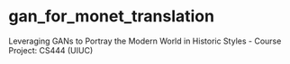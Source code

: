 # gan_for_monet_translation
Leveraging GANs to Portray the Modern World in Historic Styles - Course Project: CS444 (UIUC)
